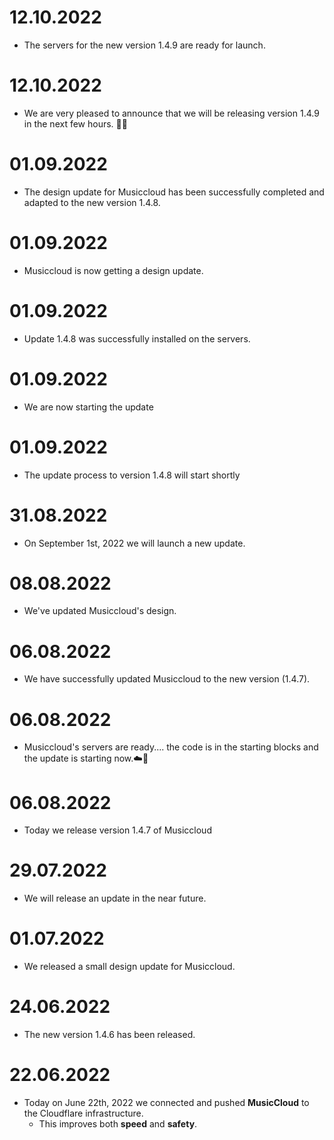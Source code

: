 # 12.10.2022
 - The servers for the new version 1.4.9 are ready for launch.

# 12.10.2022
 - We are very pleased to announce that we will be releasing version 1.4.9 in the next few hours. 🚀🥳

# 01.09.2022
 - The design update for Musiccloud has been successfully completed and adapted to the new version 1.4.8.

# 01.09.2022
 - Musiccloud is now getting a design update.

# 01.09.2022
 - Update 1.4.8 was successfully installed on the servers.

# 01.09.2022
 - We are now starting the update

# 01.09.2022
 - The update process to version 1.4.8 will start shortly

# 31.08.2022
 - On September 1st, 2022 we will launch a new update.

# 08.08.2022
 - We've updated Musiccloud's design.

# 06.08.2022
 - We have successfully updated Musiccloud to the new version (1.4.7).

# 06.08.2022
 - Musiccloud's servers are ready.... the code is in the starting blocks and the update is starting now.☁️🚀

# 06.08.2022
 - Today we release version 1.4.7 of Musiccloud

# 29.07.2022
 - We will release an update in the near future.

# 01.07.2022
 - We released a small design update for Musiccloud.

# 24.06.2022 
 - The new version 1.4.6 has been released.

# 22.06.2022
  - Today on June 22th, 2022 we connected and pushed **MusicCloud** to the Cloudflare infrastructure.
     - This improves both **speed** and **safety**.
